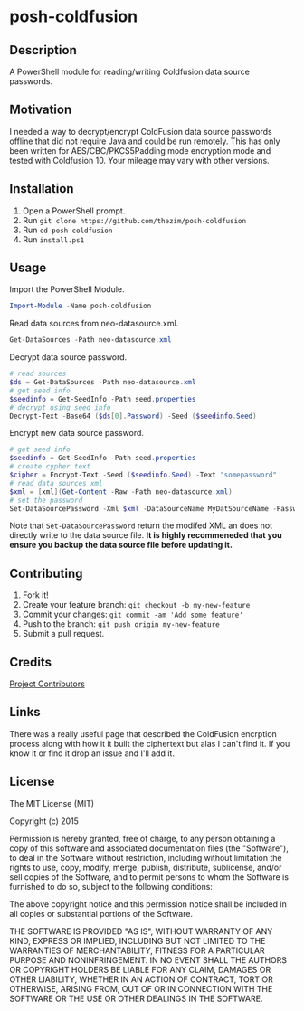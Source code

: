 # posh-coldfusion

## Description
A PowerShell module for reading/writing Coldfusion data source passwords.

## Motivation
I needed a way to decrypt/encrypt ColdFusion data source passwords offline that did not require Java and could be run remotely. This has only been written for AES/CBC/PKCS5Padding mode encryption mode and tested with Coldfusion 10. Your mileage may vary with other versions.

## Installation

1. Open a PowerShell prompt.
2. Run `git clone https://github.com/thezim/posh-coldfusion`
3. Run `cd posh-coldfusion`
4. Run `install.ps1`

## Usage

Import the PowerShell Module.
``` powershell
Import-Module -Name posh-coldfusion
```
Read data sources from neo-datasource.xml.
```powershell
Get-DataSources -Path neo-datasource.xml
```
Decrypt data source password.
```powershell
# read sources
$ds = Get-DataSources -Path neo-datasource.xml
# get seed info
$seedinfo = Get-SeedInfo -Path seed.properties
# decrypt using seed info
Decrypt-Text -Base64 ($ds[0].Password) -Seed ($seedinfo.Seed)
```
Encrypt new data source password.
```powershell
# get seed info
$seedinfo = Get-SeedInfo -Path seed.properties
# create cypher text
$cipher = Encrypt-Text -Seed ($seedinfo.Seed) -Text "somepassword"
# read data sources xml
$xml = [xml](Get-Content -Raw -Path neo-datasource.xml)
# set the password
Set-DataSourcePassword -Xml $xml -DataSourceName MyDatSourceName -Password $cipher
```
Note that ```Set-DataSourcePassword``` return the modifed XML an does not directly write to the data source file. **It is highly recommeneded that you ensure you backup the data source file before updating it.**

## Contributing
1. Fork it!
2. Create your feature branch: `git checkout -b my-new-feature`
3. Commit your changes: `git commit -am 'Add some feature'`
4. Push to the branch: `git push origin my-new-feature`
5. Submit a pull request.

## Credits
[Project Contributors](https://github.com/thezim/posh-coldfusion/graphs/contributors)

## Links
There was a really useful page that described the ColdFusion encrption process along with how it it built the ciphertext but alas I can't find it. If you know it or find it drop an issue and I'll add it.

## License
The MIT License (MIT)

Copyright (c) 2015

Permission is hereby granted, free of charge, to any person obtaining a copy
of this software and associated documentation files (the "Software"), to deal
in the Software without restriction, including without limitation the rights
to use, copy, modify, merge, publish, distribute, sublicense, and/or sell
copies of the Software, and to permit persons to whom the Software is
furnished to do so, subject to the following conditions:

The above copyright notice and this permission notice shall be included in all
copies or substantial portions of the Software.

THE SOFTWARE IS PROVIDED "AS IS", WITHOUT WARRANTY OF ANY KIND, EXPRESS OR
IMPLIED, INCLUDING BUT NOT LIMITED TO THE WARRANTIES OF MERCHANTABILITY,
FITNESS FOR A PARTICULAR PURPOSE AND NONINFRINGEMENT. IN NO EVENT SHALL THE
AUTHORS OR COPYRIGHT HOLDERS BE LIABLE FOR ANY CLAIM, DAMAGES OR OTHER
LIABILITY, WHETHER IN AN ACTION OF CONTRACT, TORT OR OTHERWISE, ARISING FROM,
OUT OF OR IN CONNECTION WITH THE SOFTWARE OR THE USE OR OTHER DEALINGS IN THE
SOFTWARE.
